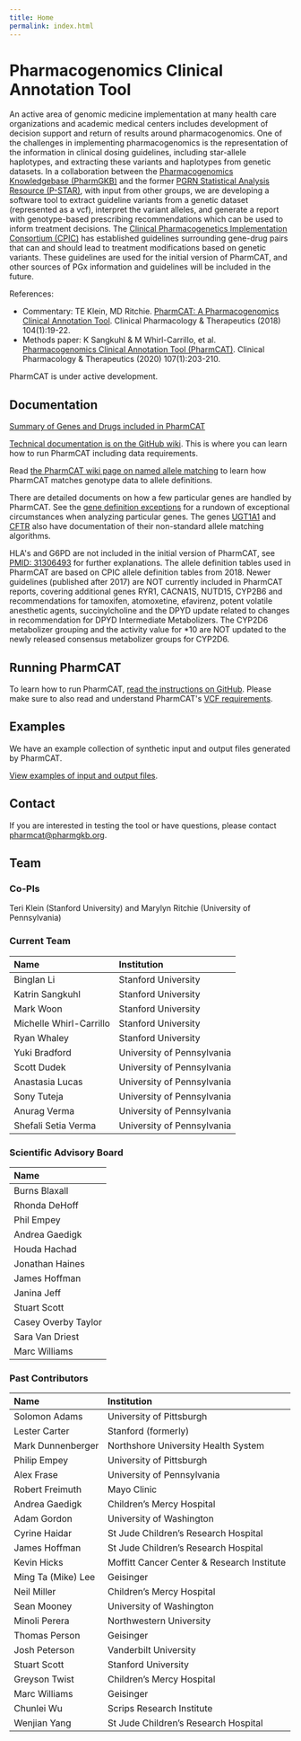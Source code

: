 ```yaml
---
title: Home
permalink: index.html
---
```


# Pharmacogenomics Clinical Annotation Tool

An active area of genomic medicine implementation at many health care organizations and academic medical centers includes development of decision support and return of results around pharmacogenomics.  One of the challenges in implementing pharmacogenomics is the representation of the information in clinical dosing guidelines, including star-allele haplotypes, and extracting these variants and haplotypes from genetic datasets.  In a collaboration between the [Pharmacogenomics Knowledgebase (PharmGKB)](https://www.pharmgkb.org) and the former [PGRN Statistical Analysis Resource (P-STAR)](http://www.pgrn.org/p-star.html), with input from other groups, we are developing a software tool to extract guideline variants from a genetic dataset (represented as a vcf), interpret the variant alleles, and generate a report with genotype-based prescribing recommendations which can be used to inform treatment decisions.
The [Clinical Pharmacogenetics Implementation Consortium (CPIC)](https://cpicpgx.org) has established guidelines surrounding gene-drug pairs that can and should lead to treatment modifications based on genetic variants.  These guidelines are used for the initial version of PharmCAT, and other sources of PGx information and guidelines will be included in the future.

References:
- Commentary: TE Klein, MD Ritchie. [PharmCAT: A Pharmacogenomics Clinical Annotation Tool](https://dx.doi.org/10.1002/cpt.928). Clinical Pharmacology & Therapeutics (2018) 104(1):19-22.
- Methods paper: K Sangkuhl & M Whirl-Carrillo, et al. [Pharmacogenomics Clinical Annotation Tool (PharmCAT)](https://www.ncbi.nlm.nih.gov/pmc/articles/PMC6977333). Clinical Pharmacology & Therapeutics (2020) 107(1):203-210.

PharmCAT is under active development.

## Documentation

[Summary of Genes and Drugs included in PharmCAT](/summary)

[Technical documentation is on the GitHub wiki](https://github.com/PharmGKB/PharmCAT/wiki). This is where you can learn how to run PharmCAT including data requirements. 

Read [the PharmCAT wiki page on named allele matching](https://github.com/PharmGKB/PharmCAT/wiki/NamedAlleleMatcher-101) to learn how PharmCAT matches genotype data to allele definitions.

There are detailed documents on how a few particular genes are handled by PharmCAT. See the [gene definition exceptions](methods/gene-definition-exceptions) for a rundown of exceptional circumstances when analyzing particular genes. The genes [UGT1A1](methods/calling/UGT1A1) and [CFTR](methods/calling/CFTR) also have documentation of their non-standard allele matching algorithms.

HLA's and G6PD are not included in the initial version of PharmCAT, see [PMID: 31306493](https://www.ncbi.nlm.nih.gov/pubmed/?term=31306493) for further explanations. The allele definition tables used in PharmCAT are based on CPIC allele definition tables from 2018.  Newer guidelines (published after 2017) are NOT currently included in PharmCAT reports, covering additional genes RYR1, CACNA1S, NUTD15, CYP2B6 and recommendations for tamoxifen, atomoxetine, efavirenz, potent volatile anesthetic agents, succinylcholine and the DPYD update related to changes in recommendation for DPYD Intermediate Metabolizers. The CYP2D6 metabolizer grouping and the activity value for \*10 are NOT updated to the newly released consensus metabolizer groups for CYP2D6.

## Running PharmCAT

To learn how to run PharmCAT, [read the instructions on GitHub](https://github.com/PharmGKB/PharmCAT/wiki/Running-PharmCAT).  Please make sure to also read and understand PharmCAT's [VCF requirements](https://github.com/PharmGKB/PharmCAT/wiki/VCF-Requirements).

## Examples

We have an example collection of synthetic input and output files generated by PharmCAT.

[View examples of input and output files](examples).

## Contact

If you are interested in testing the tool or have questions, please contact [pharmcat@pharmgkb.org](mailto:pharmcat@pharmgkb.org).

## Team

### Co-PIs

Teri Klein (Stanford University) and Marylyn Ritchie (University of Pennsylvania)

### Current Team

| Name | Institution |
|:-----|:------------|
| Binglan Li | Stanford University |
| Katrin Sangkuhl | Stanford University |
| Mark Woon | Stanford University |  
| Michelle Whirl-Carrillo | Stanford University |
| Ryan Whaley | Stanford University |
| Yuki Bradford | University of Pennsylvania |
| Scott Dudek | University of Pennsylvania |
| Anastasia Lucas | University of Pennsylvania |
| Sony Tuteja | University of Pennsylvania |
| Anurag Verma | University of Pennsylvania |
| Shefali Setia Verma | University of Pennsylvania |


### Scientific Advisory Board

| Name |
|:-----|
|Burns Blaxall |
|Rhonda DeHoff |
|Phil Empey |
|Andrea Gaedigk |
|Houda Hachad |
|Jonathan Haines |
|James Hoffman |
|Janina Jeff |
|Stuart Scott|
|Casey Overby Taylor |
|Sara Van Driest |
|Marc Williams | 

### Past Contributors

| Name | Institution |
|:-----|:------------|
|Solomon Adams| University of Pittsburgh |
|Lester Carter | Stanford (formerly) |
|Mark Dunnenberger| Northshore University Health System |
|Philip Empey| University of Pittsburgh |
|Alex Frase| University of Pennsylvania |
|Robert Freimuth | Mayo Clinic |
|Andrea Gaedigk| Children’s Mercy Hospital |
|Adam Gordon | University of Washington |
|Cyrine Haidar | St Jude Children’s Research Hospital |
|James Hoffman| St Jude Children’s Research Hospital |
|Kevin Hicks | Moffitt Cancer Center & Research Institute |
|Ming Ta (Mike) Lee | Geisinger |
|Neil Miller| Children’s Mercy Hospital |
|Sean Mooney | University of Washington |
|Minoli Perera |  Northwestern University |
|Thomas Person | Geisinger |
|Josh Peterson | Vanderbilt University |
|Stuart Scott | Stanford University |
|Greyson Twist | Children’s Mercy Hospital|
|Marc Williams | Geisinger |
|Chunlei Wu | Scrips Research Institute |
|Wenjian Yang | St Jude Children’s Research Hospital |
